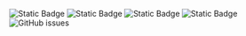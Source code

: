 ![Static Badge](https://img.shields.io/badge/blacklists-60-000000) ![Static Badge](https://img.shields.io/badge/blacklisted-2790660-cc0000) ![Static Badge](https://img.shields.io/badge/whitelisted-2245-00CC00) ![Static Badge](https://img.shields.io/badge/streaming_blacklist-28107-000000) ![GitHub issues](https://img.shields.io/github/issues/fabriziosalmi/blacklists)
